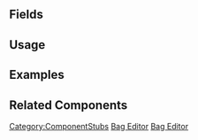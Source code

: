 <languages></languages> <translate>

## Fields

## Usage

## Examples

## Related Components

</translate>

[Category:ComponentStubs](Category:ComponentStubs "wikilink") [Bag
Editor](Category:Components{{#translation:}} "wikilink") [Bag
Editor](Category:Components:Uncategorized{{#translation:}} "wikilink")